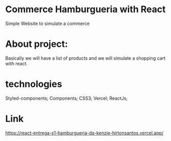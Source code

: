 # Commerce Hamburgueria with React

Simple Website to simulate a commerce 

# About project:

Basically we will have a list of products and we will simulate a shopping cart with react.

# technologies

Styled-components;
Components;
CSS3;
Vercel;
ReactJs;

# Link

https://react-entrega-s1-hamburgueria-da-kenzie-hirtonsantos.vercel.app/